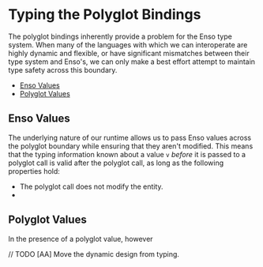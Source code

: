 # Typing the Polyglot Bindings
The polyglot bindings inherently provide a problem for the Enso type system.
When many of the languages with which we can interoperate are highly dynamic and
flexible, or have significant mismatches between their type system and Enso's, 
we can only make a best effort attempt to maintain type safety across this
boundary.

<!-- MarkdownTOC levels="2,3" autolink="true" -->

- [Enso Values](#enso-values)
- [Polyglot Values](#polyglot-values)

<!-- /MarkdownTOC -->

## Enso Values
The underlying nature of our runtime allows us to pass Enso values across the 
polyglot boundary while ensuring that they aren't modified. This means that the
typing information known about a value `v` _before_ it is passed to a polyglot
call is valid after the polyglot call, as long as the following properties hold:

- The polyglot call does not modify the entity.
- 

## Polyglot Values
In the presence of a polyglot value, however

// TODO [AA] Move the dynamic design from typing.
